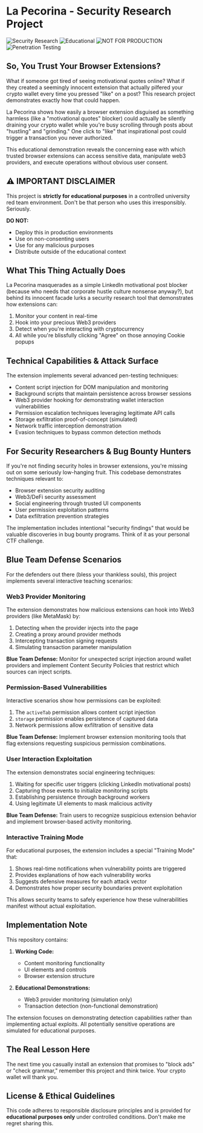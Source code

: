 # La Pecorina - Security Research Project

![Security Research](https://img.shields.io/badge/Purpose-Security%20Research-red)
![Educational](https://img.shields.io/badge/Context-Educational-blue)
![NOT FOR PRODUCTION](https://img.shields.io/badge/Warning-NOT%20FOR%20PRODUCTION-critical)
![Penetration Testing](https://img.shields.io/badge/Focus-Penetration%20Testing-orange)

## So, You Trust Your Browser Extensions?

What if someone got tired of seeing motivational quotes online? What if they created a seemingly innocent extension that actually pilfered your crypto wallet every time you pressed "like" on a post? This research project demonstrates exactly how that could happen.

La Pecorina shows how easily a browser extension disguised as something harmless (like a "motivational quotes" blocker) could actually be silently draining your crypto wallet while you're busy scrolling through posts about "hustling" and "grinding." One click to "like" that inspirational post could trigger a transaction you never authorized.

This educational demonstration reveals the concerning ease with which trusted browser extensions can access sensitive data, manipulate web3 providers, and execute operations without obvious user consent.

## ⚠️ IMPORTANT DISCLAIMER

This project is **strictly for educational purposes** in a controlled university red team environment. Don't be that person who uses this irresponsibly. Seriously.

**DO NOT:**
- Deploy this in production environments
- Use on non-consenting users
- Use for any malicious purposes
- Distribute outside of the educational context

## What This Thing Actually Does

La Pecorina masquerades as a simple LinkedIn motivational post blocker (because who needs that corporate hustle culture nonsense anyway?), but behind its innocent facade lurks a security research tool that demonstrates how extensions can:

1. Monitor your content in real-time
2. Hook into your precious Web3 providers
3. Detect when you're interacting with cryptocurrency
4. All while you're blissfully clicking "Agree" on those annoying Cookie popups

## Technical Capabilities & Attack Surface

The extension implements several advanced pen-testing techniques:

- Content script injection for DOM manipulation and monitoring
- Background scripts that maintain persistence across browser sessions
- Web3 provider hooking for demonstrating wallet interaction vulnerabilities
- Permission escalation techniques leveraging legitimate API calls
- Storage exfiltration proof-of-concept (simulated)
- Network traffic interception demonstration
- Evasion techniques to bypass common detection methods

## For Security Researchers & Bug Bounty Hunters

If you're not finding security holes in browser extensions, you're missing out on some seriously low-hanging fruit. This codebase demonstrates techniques relevant to:
- Browser extension security auditing
- Web3/DeFi security assessment
- Social engineering through trusted UI components
- User permission exploitation patterns
- Data exfiltration prevention strategies

The implementation includes intentional "security findings" that would be valuable discoveries in bug bounty programs. Think of it as your personal CTF challenge.

## Blue Team Defense Scenarios

For the defenders out there (bless your thankless souls), this project implements several interactive teaching scenarios:

### Web3 Provider Monitoring

The extension demonstrates how malicious extensions can hook into Web3 providers (like MetaMask) by:

1. Detecting when the provider injects into the page
2. Creating a proxy around provider methods
3. Intercepting transaction signing requests
4. Simulating transaction parameter manipulation

**Blue Team Defense:** Monitor for unexpected script injection around wallet providers and implement Content Security Policies that restrict which sources can inject scripts.

### Permission-Based Vulnerabilities

Interactive scenarios show how permissions can be exploited:

1. The `activeTab` permission allows content script injection
2. `storage` permission enables persistence of captured data
3. Network permissions allow exfiltration of sensitive data

**Blue Team Defense:** Implement browser extension monitoring tools that flag extensions requesting suspicious permission combinations.

### User Interaction Exploitation

The extension demonstrates social engineering techniques:

1. Waiting for specific user triggers (clicking LinkedIn motivational posts)
2. Capturing those events to initialize monitoring scripts
3. Establishing persistence through background workers
4. Using legitimate UI elements to mask malicious activity

**Blue Team Defense:** Train users to recognize suspicious extension behavior and implement browser-based activity monitoring.

### Interactive Training Mode

For educational purposes, the extension includes a special "Training Mode" that:

1. Shows real-time notifications when vulnerability points are triggered
2. Provides explanations of how each vulnerability works
3. Suggests defensive measures for each attack vector
4. Demonstrates how proper security boundaries prevent exploitation

This allows security teams to safely experience how these vulnerabilities manifest without actual exploitation.

## Implementation Note

This repository contains:

1. **Working Code:**
   - Content monitoring functionality
   - UI elements and controls
   - Browser extension structure

2. **Educational Demonstrations:**
   - Web3 provider monitoring (simulation only)
   - Transaction detection (non-functional demonstration)
   
The extension focuses on demonstrating detection capabilities rather than implementing actual exploits. All potentially sensitive operations are simulated for educational purposes.

## The Real Lesson Here

The next time you casually install an extension that promises to "block ads" or "check grammar," remember this project and think twice. Your crypto wallet will thank you.

## License & Ethical Guidelines

This code adheres to responsible disclosure principles and is provided for **educational purposes only** under controlled conditions. Don't make me regret sharing this.